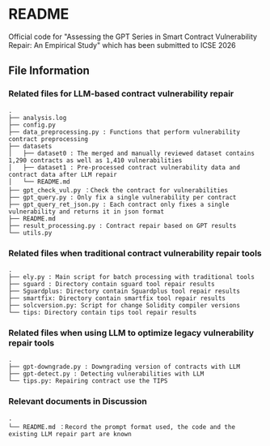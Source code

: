 # README

Official code for "Assessing the GPT Series in Smart Contract Vulnerability Repair: An Empirical Study" which has been submitted to ICSE 2026

## File Information

### Related files for LLM-based contract vulnerability repair

```
.
├── analysis.log
├── config.py
├── data_preprocessing.py : Functions that perform vulnerability contract preprocessing
├── datasets
│   ├── dataset0 : The merged and manually reviewed dataset contains 1,290 contracts as well as 1,410 vulnerabilities
│   ├── dataset1 : Pre-processed contract vulnerability data and contract data after LLM repair
│   └── README.md
├── gpt_check_vul.py ：Check the contract for vulnerabilities
├── gpt_query.py : Only fix a single vulnerability per contract
├── gpt_query_ret_json.py : Each contract only fixes a single vulnerability and returns it in json format
├── README.md
├── result_processing.py : Contract repair based on GPT results
└── utils.py
```

### Related files when traditional contract vulnerability repair tools

```
.
├── ely.py : Main script for batch processing with traditional tools
├── sguard : Directory contain sguard tool repair results
├── Sguardplus: Directory contain Sguardplus tool repair results
├── smartfix: Directory contain smartfix tool repair results
├── solcversion.py: Script for change Solidity compiler versions
└── tips: Directory contain tips tool repair results
```

### Related files when using LLM to optimize legacy vulnerability repair tools

```
.
├── gpt-downgrade.py : Downgrading version of contracts with LLM
├── gpt-detect.py : Detecting vulnerabilities with LLM
└── tips.py: Repairing contract use the TIPS
```

### Relevant documents in Discussion

```
.
└── README.md ：Record the prompt format used, the code and the existing LLM repair part are known
```
